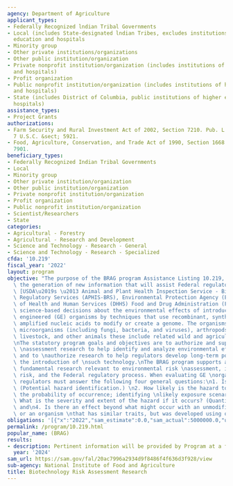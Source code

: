 ```yaml
---
agency: Department of Agriculture
applicant_types:
- Federally Recognized lndian Tribal Governments
- Local (includes State-designated lndian Tribes, excludes institutions of higher
  education and hospitals
- Minority group
- Other private institutions/organizations
- Other public institution/organization
- Private nonprofit institution/organization (includes institutions of higher education
  and hospitals)
- Profit organization
- Public nonprofit institution/organization (includes institutions of higher education
  and hospitals)
- State (includes District of Columbia, public institutions of higher education and
  hospitals)
assistance_types:
- Project Grants
authorizations:
- Farm Security and Rural Investment Act of 2002, Section 7210. Pub. L. 101, 171.
  7 U.S.C. &sect; 5921.
- Food, Agriculture, Conservation, and Trade Act of 1990, Section 1668. 7 U.S.C. &sect;
  7901.
beneficiary_types:
- Federally Recognized Indian Tribal Governments
- Local
- Minority group
- Other private institution/organization
- Other public institution/organization
- Private nonprofit institution/organization
- Profit organization
- Public nonprofit institution/organization
- Scientist/Researchers
- State
categories:
- Agricultural - Forestry
- Agricultural - Research and Development
- Science and Technology - Research - General
- Science and Technology - Research - Specialized
cfda: '10.219'
fiscal_year: '2022'
layout: program
objective: "The purpose of the BRAG program Assistance Listing 10.219, is to support\
  \ the generation of new information that will assist Federal regulatory agencies\
  \ [USDA\u2019s \u2013 Animal and Plant Health Inspection Service - Biotechnology\
  \ Regulatory Services (APHIS-BRS), Environmental Protection Agency (EPA), and Department\
  \ of Health and Human Services (DHHS) Food and Drug Administration (FDA)] in making\
  \ science-based decisions about the environmental effects of introducing genetically\
  \ engineered (GE) organisms by techniques that use recombinant, synthesized, or\
  \ amplified nucleic acids to modify or create a genome. The organisms include plants,\
  \ microorganisms (including fungi, bacteria, and viruses), arthropods, fish, birds,\
  \ livestock, and other animals these include related wild and agricultural organisms.\n\
  \nThe statutory program goals and objectives are to authorize and support environmental\
  \ \nassessment research to help identify and analyze environmental effects of biotechnology\
  \ and to \nauthorize research to help regulators develop long-term policies concerning\
  \ the introduction of \nsuch technology.\nThe BRAG program supports applied and/or\
  \ fundamental research relevant to environmental risk \nassessment, including biological\
  \ risk, and the Federal regulatory process. When evaluating GE \norganisms, Federal\
  \ regulators must answer the following four general questions:\n1. Is there a hazard?\
  \ (Potential hazard identification.) \n2. How likely is the hazard to occur? (Quantifying\
  \ the probability of occurrence; identifying \nlikely exposure scenarios.) \n3.\
  \ What is the severity and extent of the hazard if it occurs? (Quantifying the effects)\
  \ and\n4. Is there an effect beyond what might occur with an unmodified organism\
  \ or an organism \nthat has similar traits, but was developed using other technologies?"
obligations: '[{"x":"2022","sam_estimate":0.0,"sam_actual":5000000.0,"usa_spending_actual":5983567.45},{"x":"2023","sam_estimate":5500000.0,"sam_actual":0.0,"usa_spending_actual":4546712.37},{"x":"2024","sam_estimate":5500000.0,"sam_actual":0.0,"usa_spending_actual":0.0}]'
permalink: /program/10.219.html
popular_name: (BRAG)
results:
- description: Pertinent information will be provided by Program at a future date.
  year: '2024'
sam_url: https://sam.gov/fal/20ac7996a2934d9f8486f4f636d3f928/view
sub-agency: National Institute of Food and Agriculture
title: Biotechnology Risk Assessment Research
---
```

